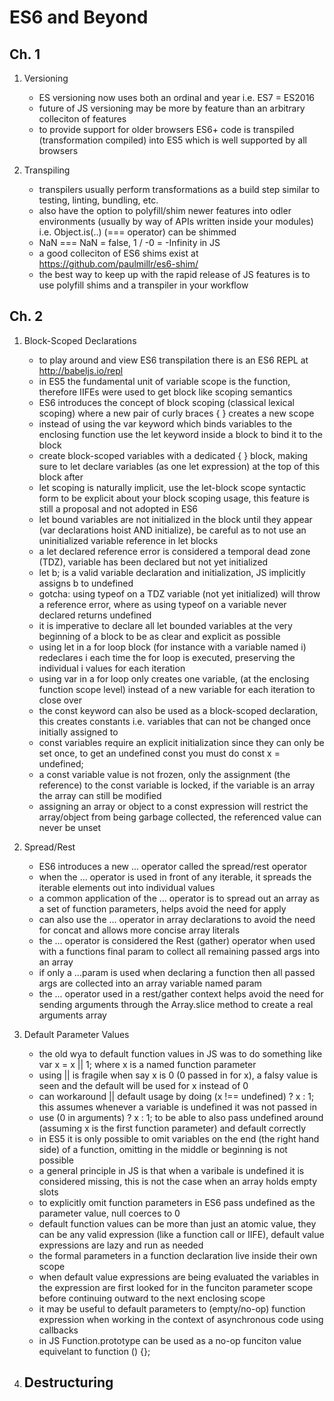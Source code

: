 ES6 and Beyond
==============

Ch. 1
-----

1. Versioning
    - ES versioning now uses both an ordinal and year i.e. ES7 = ES2016
    - future of JS versioning may be more by feature than an arbitrary colleciton of features
    - to provide support for older browsers ES6+ code is transpiled (transformation compiled) into ES5 which is well supported by all browsers

2. Transpiling
    - transpilers usually perform transformations as a build step similar to testing, linting, bundling, etc.
    - also have the option to polyfill/shim newer features into odler environments (usually by way of APIs written inside your modules) i.e. Object.is(..) (=== operator) can be shimmed
    - NaN === NaN = false, 1 / -0 = -Infinity in JS
    - a good colleciton of ES6 shims exist at https://github.com/paulmillr/es6-shim/
    - the best way to keep up with the rapid release of JS features is to use polyfill shims and a transpiler in your workflow

Ch. 2
-----

1. Block-Scoped Declarations
    - to play around and view ES6 transpilation there is an ES6 REPL at http://babeljs.io/repl
    - in ES5 the fundamental unit of variable scope is the function, therefore IIFEs were used to get block like scoping semantics
    - ES6 introduces the concept of block scoping (classical lexical scoping) where a new pair of curly braces \{ \} creates a new scope
    - instead of using the var keyword which binds variables to the enclosing function use the let keyword inside a block to bind it to the block
    - create block-scoped variables with a dedicated \{ \} block, making sure to let declare variables (as one let expression) at the top of this block after
    - let scoping is naturally implicit, use the let-block scope syntactic form to be explicit about your block scoping usage, this feature is still a proposal and not adopted in ES6
    - let bound variables are not initialized in the block until they appear (var declarations hoist AND initialize), be careful as to not use an uninitialized variable reference in let blocks
    - a let declared reference error is considered a temporal dead zone (TDZ), variable has been declared but not yet initialized
    - let b; is a valid variable declaration and initialization, JS implicitly assigns b to undefined
    - gotcha: using typeof on a TDZ variable (not yet initialized) will throw a reference error, where as using typeof on a variable never declared returns undefined
    - it is imperative to declare all let bounded variables at the very beginning of a block to be as clear and explicit as possible
    - using let in a for loop block (for instance with a variable named i) redeclares i each time the for loop is executed, preserving the individual i values for each iteration
    - using var in a for loop only creates one variable, (at the enclosing function scope level) instead of a new variable for each iteration to close over
    - the const keyword can also be used as a block-scoped declaration, this creates constants i.e. variables that can not be changed once initially assigned to
    - const variables require an explicit initialization since they can only be set once, to get an undefined const you must do const x = undefined;
    - a const variable value is not frozen, only the assignment (the reference) to the const variable is locked, if the variable is an array the array can still be modified
    - assigning an array or object to a const expression will restrict the array/object from being garbage collected, the referenced value can never be unset

2. Spread/Rest
    - ES6 introduces a new ... operator called the spread/rest operator
    - when the ... operator is used in front of any iterable, it spreads the iterable elements out into individual values
    - a common application of the ... operator is to spread out an array as a set of function parameters, helps avoid the need for apply
    - can also use the ... operator in array declarations to avoid the need for concat and allows more concise array literals
    - the ... operator is considered the Rest (gather) operator when used with a functions final param to collect all remaining passed args into an array
    - if only a ...param is used when declaring a function then all passed args are collected into an array variable named param
    - the ... operator used in a rest/gather context helps avoid the need for sending arguments through the Array.slice method to create a real arguments array

3. Default Parameter Values
    - the old wya to default function values in JS was to do something like var x = x || 1; where x is a named function parameter
    - using || is fragile when say x is 0 (0 passed in for x), a falsy value is seen and the default will be used for x instead of 0
    - can workaround || default usage by doing (x !== undefined) ? x : 1; this assumes whenever a variable is undefined it was not passed in
    - use (0 in arguments) ? x : 1; to be able to also pass undefined around (assuming x is the first function parameter) and default correctly
    - in ES5 it is only possible to omit variables on the end (the right hand side) of a function, omitting in the middle or beginning is not possible
    - a general principle in JS is that when a varibale is undefined it is considered missing, this is not the case when an array holds empty slots
    - to explicitly omit function parameters in ES6 pass undefined as the parameter value, null coerces to 0
    - default function values can be more than just an atomic value, they can be any valid expression (like a function call or IIFE), default value expressions are lazy and run as needed
    - the formal parameters in a function declaration live inside their own scope
    - when default value expressions are being evaluated the variables in the expression are first looked for in the funciton parameter scope before continuing outward to the next enclosing scope
    - it may be useful to default parameters to (empty/no-op) function expression when working in the context of asynchronous code using callbacks
    - in JS Function.prototype can be used as a no-op funciton value equivelant to function () \{\};

4. Destructuring
    - 




